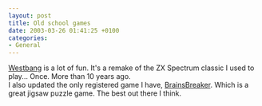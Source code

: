 ```yaml
---
layout: post
title: Old school games
date: 2003-03-26 01:41:25 +0100
categories:
- General
---
```

<p><a href="http://www.300ad.com/index.php3?u=games/westbang">Westbang</a> is a lot of fun. It's a remake of the ZX Spectrum classic I used to play... Once. More than 10 years ago.<br />
I also updated the only registered game I have, <a href="http://www.brainsbreaker.com">BrainsBreaker</a>. Which is a great jigsaw puzzle game. The best out there I think.</p>
